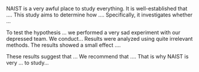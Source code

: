 NAIST is a very awful place to study everything.
It is well-established that .... This study aims to determine how .... Specifically, it investigates whether ... 


To test the hypothesis ... we performed a very sad experiment with our depressed team. 
We conduct...
Results were analyzed using quite irrelevant methods. The results showed a small effect .... 


These results suggest that ... We recommend that .... That is why NAIST is very ... to study...
